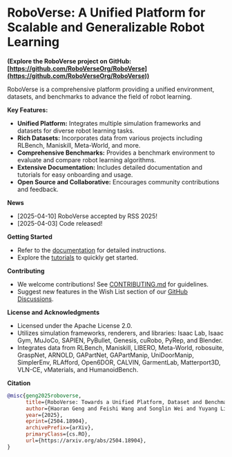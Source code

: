 # RoboVerse: A Unified Platform for Scalable and Generalizable Robot Learning

**(Explore the RoboVerse project on GitHub: [https://github.com/RoboVerseOrg/RoboVerse](https://github.com/RoboVerseOrg/RoboVerse))**

RoboVerse is a comprehensive platform providing a unified environment, datasets, and benchmarks to advance the field of robot learning.

**Key Features:**

*   **Unified Platform:** Integrates multiple simulation frameworks and datasets for diverse robot learning tasks.
*   **Rich Datasets:** Incorporates data from various projects including RLBench, Maniskill, Meta-World, and more.
*   **Comprehensive Benchmarks:** Provides a benchmark environment to evaluate and compare robot learning algorithms.
*   **Extensive Documentation:** Includes detailed documentation and tutorials for easy onboarding and usage.
*   **Open Source and Collaborative:** Encourages community contributions and feedback.

**News**

*   \[2025-04-10] RoboVerse accepted by RSS 2025!
*   \[2025-04-03] Code released!

**Getting Started**

*   Refer to the [documentation](https://roboverse.wiki/metasim/#) for detailed instructions.
*   Explore the [tutorials](https://roboverse.wiki/metasim/get_started/quick_start/0_static_scene) to quickly get started.

**Contributing**

*   We welcome contributions! See [CONTRIBUTING.md](./CONTRIBUTING.md) for guidelines.
*   Suggest new features in the Wish List section of our [GitHub Discussions](https://github.com/RoboVerseOrg/RoboVerse/discussions/categories/wish-list).

**License and Acknowledgments**

*   Licensed under the Apache License 2.0.
*   Utilizes simulation frameworks, renderers, and libraries: Isaac Lab, Isaac Gym, MuJoCo, SAPIEN, PyBullet, Genesis, cuRobo, PyRep, and Blender.
*   Integrates data from RLBench, Maniskill, LIBERO, Meta-World, robosuite, GraspNet, ARNOLD, GAPartNet, GAPartManip, UniDoorManip, SimplerEnv, RLAfford, Open6DOR, CALVIN, GarmentLab, Matterport3D, VLN-CE, vMaterials, and HumanoidBench.

**Citation**

```bibtex
@misc{geng2025roboverse,
      title={RoboVerse: Towards a Unified Platform, Dataset and Benchmark for Scalable and Generalizable Robot Learning}, 
      author={Haoran Geng and Feishi Wang and Songlin Wei and Yuyang Li and Bangjun Wang and Boshi An and Charlie Tianyue Cheng and Haozhe Lou and Peihao Li and Yen-Jen Wang and Yutong Liang and Dylan Goetting and Chaoyi Xu and Haozhe Chen and Yuxi Qian and Yiran Geng and Jiageng Mao and Weikang Wan and Mingtong Zhang and Jiangran Lyu and Siheng Zhao and Jiazhao Zhang and Jialiang Zhang and Chengyang Zhao and Haoran Lu and Yufei Ding and Ran Gong and Yuran Wang and Yuxuan Kuang and Ruihai Wu and Baoxiong Jia and Carlo Sferrazza and Hao Dong and Siyuan Huang and Yue Wang and Jitendra Malik and Pieter Abbeel},
      year={2025},
      eprint={2504.18904},
      archivePrefix={arXiv},
      primaryClass={cs.RO},
      url={https://arxiv.org/abs/2504.18904}, 
}